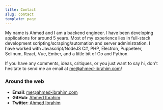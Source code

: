 ```yaml
---
title: Contact
slug: contact
template: page
---
```


My name is Ahmed and I am a backend engineer. I have been developing applications for around 5 years. Most of my experience lies in full-stack development scripting/scraping/automation and server administration. I have worked with Javascript/NodeJS C#, PHP,  Electron, Puppeteer, Selinum, React, Vue, Ember, and a little bit of Go and Python.


If you have any comments, ideas, critiques, or you just want to say hi, don't hesitate to send me an email at [me@ahmed-ibrahim.com](mailto:me@ahmed-ibrahim.com)!

### Around the web

- **Email**: [me@ahmed-ibrahim.com](mailto:hello@ahmed-ibrahim)
- **GitHub**: [Ahmed Ibrahim](https://github.com/ahmadibrahiim)
- **Twitter**: [Ahmed Ibrahim](https://twitter.com/ahmed_ibrahhim)

<div class="crypto">

</div>
